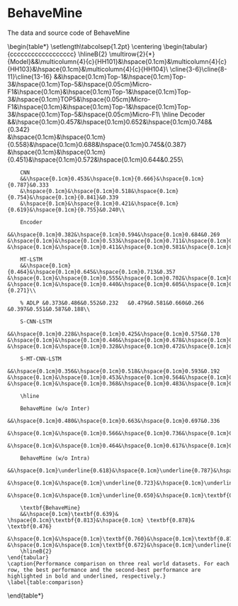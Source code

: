 # BehaveMine
The data and source code of BehaveMine

\begin{table*} 
    \setlength\tabcolsep{1.2pt} 
    \centering
    \begin{tabular}{cccccccccccccccccc}
        \hlineB{2}
        \multirow{2}{*}{Model}&&\multicolumn{4}{c}{HH101}&\hspace{0.1cm}&\multicolumn{4}{c}{HH103}&\hspace{0.1cm}&\multicolumn{4}{c}{HH104}\\
        \cline{3-6}\cline{8-11}\cline{13-16}
        &&\hspace{0.1cm}Top-1&\hspace{0.1cm}Top-3&\hspace{0.1cm}Top-5&\hspace{0.05cm}Micro-F1&\hspace{0.1cm}&\hspace{0.1cm}Top-1&\hspace{0.1cm}Top-3&\hspace{0.1cm}TOP5&\hspace{0.05cm}Micro-F1&\hspace{0.1cm}&\hspace{0.1cm}Top-1&\hspace{0.1cm}Top-3&\hspace{0.1cm}Top-5&\hspace{0.05cm}Micro-F1\\
        \hline
        Decoder 
        &&\hspace{0.1cm}0.457&\hspace{0.1cm}0.652&\hspace{0.1cm}0.748&{0.342}   
        &\hspace{0.1cm}&\hspace{0.1cm}{0.558}&\hspace{0.1cm}0.688&\hspace{0.1cm}0.745&{0.387}  
        &\hspace{0.1cm}&\hspace{0.1cm}{0.451}&\hspace{0.1cm}0.572&\hspace{0.1cm}0.644&0.255\\
        
        CNN 
        &&\hspace{0.1cm}0.453&\hspace{0.1cm}{0.666}&\hspace{0.1cm}{0.787}&0.333   
        &\hspace{0.1cm}&\hspace{0.1cm}0.518&\hspace{0.1cm}{0.754}&\hspace{0.1cm}{0.841}&0.339  
        &\hspace{0.1cm}&\hspace{0.1cm}0.421&\hspace{0.1cm}{0.619}&\hspace{0.1cm}{0.755}&0.240\\
        
        Encoder 
        &&\hspace{0.1cm}0.382&\hspace{0.1cm}0.594&\hspace{0.1cm}0.684&0.269   &\hspace{0.1cm}&\hspace{0.1cm}0.533&\hspace{0.1cm}0.711&\hspace{0.1cm}0.777&0.344  &\hspace{0.1cm}&\hspace{0.1cm}0.411&\hspace{0.1cm}0.581&\hspace{0.1cm}0.674&0.243\\
        
        MT-LSTM 
        &&\hspace{0.1cm}{0.464}&\hspace{0.1cm}0.645&\hspace{0.1cm}0.713&0.357   &\hspace{0.1cm}&\hspace{0.1cm}0.555&\hspace{0.1cm}0.702&\hspace{0.1cm}0.743&0.346  &\hspace{0.1cm}&\hspace{0.1cm}0.440&\hspace{0.1cm}0.605&\hspace{0.1cm}0.706&{0.271}\\
        
        % ADLP &0.373&0.486&0.552&0.232   &0.479&0.581&0.660&0.266  &0.397&0.551&0.587&0.188\\
        
        S-CNN-LSTM 
        &&\hspace{0.1cm}0.228&\hspace{0.1cm}0.425&\hspace{0.1cm}0.575&0.170   &\hspace{0.1cm}&\hspace{0.1cm}0.446&\hspace{0.1cm}0.678&\hspace{0.1cm}0.759&0.282  &\hspace{0.1cm}&\hspace{0.1cm}0.328&\hspace{0.1cm}0.472&\hspace{0.1cm}0.572&0.115\\
        
        S-MT-CNN-LSTM 
        &&\hspace{0.1cm}0.356&\hspace{0.1cm}0.518&\hspace{0.1cm}0.593&0.192   &\hspace{0.1cm}&\hspace{0.1cm}0.453&\hspace{0.1cm}0.564&\hspace{0.1cm}0.682&0.251  &\hspace{0.1cm}&\hspace{0.1cm}0.368&\hspace{0.1cm}0.483&\hspace{0.1cm}0.618&0.178\\

        \hline

        BehaveMine (w/o Inter)
        &&\hspace{0.1cm}0.480&\hspace{0.1cm}0.663&\hspace{0.1cm}0.697&0.336   
        &\hspace{0.1cm}&\hspace{0.1cm}0.566&\hspace{0.1cm}0.736&\hspace{0.1cm}0.796&0.389  
        &\hspace{0.1cm}&\hspace{0.1cm}0.464&\hspace{0.1cm}0.617&\hspace{0.1cm}0.700&0.262\\

        BehaveMine (w/o Intra)
        &&\hspace{0.1cm}\underline{0.618}&\hspace{0.1cm}\underline{0.787}&\hspace{0.1cm}\underline{0.837}&\underline{0.453}   
        &\hspace{0.1cm}&\hspace{0.1cm}\underline{0.723}&\hspace{0.1cm}\underline{0.821}&\hspace{0.1cm}\underline{0.853}&\underline{0.513}  
        &\hspace{0.1cm}&\hspace{0.1cm}\underline{0.650}&\hspace{0.1cm}\textbf{0.808}&\hspace{0.1cm}\textbf{0.842}&\underline{0.394}\\
        
        \textbf{BehaveMine} 
        &&\hspace{0.1cm}\textbf{0.639}& \hspace{0.1cm}\textbf{0.813}&\hspace{0.1cm} \textbf{0.878}& \textbf{0.476}   
        &\hspace{0.1cm}&\hspace{0.1cm}\textbf{0.760}&\hspace{0.1cm}\textbf{0.870}&\hspace{0.1cm}\textbf{0.891}&\textbf{0.541}        &\hspace{0.1cm}&\hspace{0.1cm}\textbf{0.672}&\hspace{0.1cm}\underline{0.788}&\hspace{0.1cm}\underline{0.827}&\textbf{0.420}\\
        \hlineB{2}
    \end{tabular}
    \caption{Performance comparison on three real world datasets. For each row, the best performance and the second-best performance are highlighted in bold and underlined, respectively.}
    \label{table:comparison}
\end{table*}
